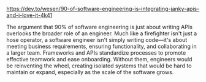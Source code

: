https://dev.to/wesen/90-of-software-engineering-is-integrating-janky-apis-and-i-love-it-4k41

The argument that 90% of software engineering is just about writing APIs overlooks the broader role of an engineer. Much like a firefighter isn't just a hose operator, a software engineer isn't simply writing code—it's about meeting business requirements, ensuring functionality, and collaborating in a larger team. Frameworks and APIs standardize processes to promote effective teamwork and ease onboarding. Without them, engineers would be reinventing the wheel, creating isolated systems that would be hard to maintain or expand, especially as the scale of the software grows.
